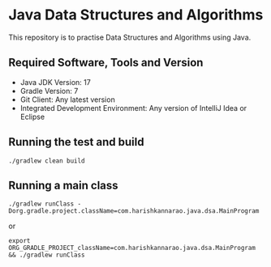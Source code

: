 # Java Data Structures and Algorithms

This repository is to practise Data Structures and Algorithms using Java.

## Required Software, Tools and Version
* Java JDK Version: 17
* Gradle Version: 7
* Git Client: Any latest version
* Integrated Development Environment: Any version of IntelliJ Idea or Eclipse

## Running the test and build 

    ./gradlew clean build

## Running a main class
    
    ./gradlew runClass -Dorg.gradle.project.className=com.harishkannarao.java.dsa.MainProgram

or 

    export ORG_GRADLE_PROJECT_className=com.harishkannarao.java.dsa.MainProgram && ./gradlew runClass
